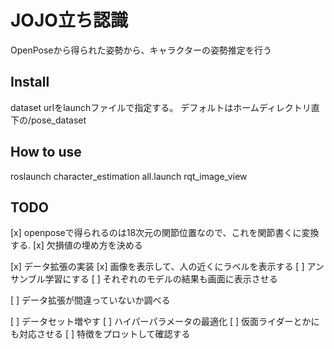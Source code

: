 # JOJO立ち認識
OpenPoseから得られた姿勢から、キャラクターの姿勢推定を行う

## Install
dataset urlをlaunchファイルで指定する。
デフォルトはホームディレクトリ直下の/pose_dataset

## How to use
roslaunch character_estimation all.launch
rqt_image_view

## TODO
[x] openposeで得られるのは18次元の関節位置なので、これを関節書くに変換する.
[x] 欠損値の埋め方を決める

[x] データ拡張の実装
[x] 画像を表示して、人の近くにラベルを表示する
[ ] アンサンブル学習にする
[ ] それぞれのモデルの結果も画面に表示させる

[ ] データ拡張が間違っていないか調べる

[ ] データセット増やす
[ ] ハイパーパラメータの最適化
[ ] 仮面ライダーとかにも対応させる
[ ] 特徴をプロットして確認する

